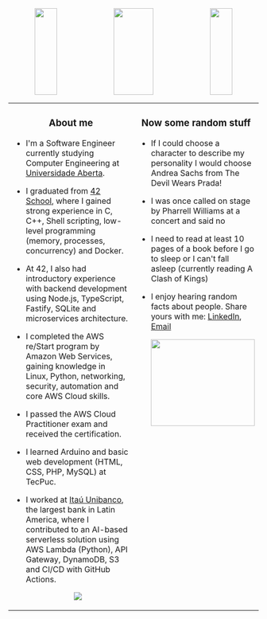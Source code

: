 <div align="center"><img width="30%" height="174" src="https://i.pinimg.com/originals/81/3f/e3/813fe3edf579ac732b24a7d97cbb6673.jpg"/><img width="40%" height="174" src="https://i.pinimg.com/originals/f9/d9/19/f9d9190e8e8dfe65b7e5f0695e5310b5.gif"><img width="30%" height="174" src="https://i.pinimg.com/originals/81/3f/e3/813fe3edf579ac732b24a7d97cbb6673.jpg"></div>

<table><tr><td valign="top" width="50%">

<!-- about me starts -->
  <h3 align="center">About me</h3>

- I'm a Software Engineer currently studying Computer Engineering at [Universidade Aberta](https://portal.uab.pt/).
- I graduated from [42 School](https://42.fr/en/homepage/), where I gained strong experience in C, C++, Shell scripting, low-level programming (memory, processes, concurrency) and Docker.
- At 42, I also had introductory experience with backend development using Node.js, TypeScript, Fastify, SQLite and microservices architecture.
- I completed the AWS re/Start program by Amazon Web Services, gaining knowledge in Linux, Python, networking, security, automation and core AWS Cloud skills.
- I passed the AWS Cloud Practitioner exam and received the certification.
- I learned Arduino and basic web development (HTML, CSS, PHP, MySQL) at TecPuc.
- I worked at [Itaú Unibanco](https://www.itau.com.br/), the largest bank in Latin America, where I contributed to an AI-based serverless solution using AWS Lambda (Python), API Gateway, DynamoDB, S3 and CI/CD with GitHub Actions.
 
  <p align="center">
    <a href="https://skillicons.dev">
      <img src="https://skillicons.dev/icons?i=aws,c,cpp,py,nodejs,bash,linux,docker,git,github,vim,vscode&perline=6" />
    </a>
  </p>                             

<!-- about me ends -->

</td><td valign="top" width="70%">

<!-- random starts -->
  <h3 align="center">Now some random stuff</h3>
  
- If I could choose a character to describe my personality I would choose Andrea Sachs from The Devil Wears Prada!
- I was once called on stage by Pharrell Williams at a concert and said no 
- I need to read at least 10 pages of a book before I go to sleep or I can't fall asleep (currently reading A Clash of Kings)
- I enjoy hearing random facts about people. Share yours with me: [LinkedIn](https://www.linkedin.com/in/claralfranco/), [Email](mailto:claralimafranco@gmail.com)
  
  <img width="100%" height="174" src="https://media.giphy.com/media/v1.Y2lkPTc5MGI3NjExYTQ3ODY1NzQ0ODhkNTljNGNjZmE0OTBmODBjZTY1ZjVkYzZhYjNjMCZlcD12MV9pbnRlcm5hbF9naWZzX2dpZklkJmN0PWc/l0HFijagZRPrwKd9K/giphy.gif">
  
<!-- random ends -->
</table>

